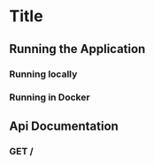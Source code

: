 # Title

## Running the Application

### Running locally

### Running in Docker

## Api Documentation

### GET /<pathname>


